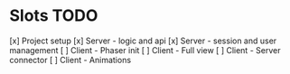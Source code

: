 # Slots TODO

[x] Project setup
[x] Server - logic and api
[x] Server - session and user management
[ ] Client - Phaser init
[ ] Client - Full view
[ ] Client - Server connector
[ ] Client - Animations
